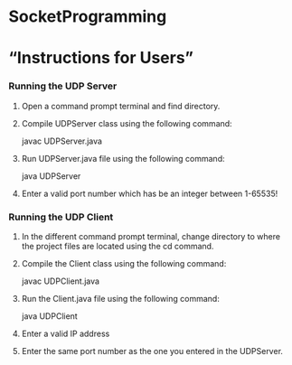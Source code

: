 # SocketProgramming


# “Instructions for Users”
### Running the UDP Server

1. Open a command prompt terminal and find directory. 

2. Compile UDPServer class using the following command:
   
   javac UDPServer.java

4. Run UDPServer.java file using the following command:

    java UDPServer

6. Enter a valid port number which has be an integer between 1-65535!


### Running the UDP Client
1. In the different command prompt terminal, change directory to where the project files are located using the cd command.

2. Compile the Client class using the following command:

      javac UDPClient.java

3. Run the Client.java file using the following command:

      java UDPClient

4. Enter a valid IP address

5. Enter the same port number as the one you entered in the UDPServer.
